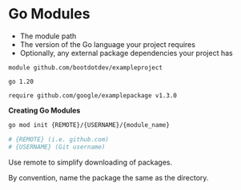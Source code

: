 # Go Modules
- The module path
- The version of the Go language your project requires
- Optionally, any external package dependencies your project has

```
module github.com/bootdotdev/exampleproject

go 1.20

require github.com/google/examplepackage v1.3.0
```

**Creating Go Modules**

```bash
go mod init {REMOTE}/{USERNAME}/{module_name}

# {REMOTE} (i.e. github.com)
# {USERNAME} (Git username)
```

Use remote to simplify downloading of packages.

By convention, name the package the same as the directory.